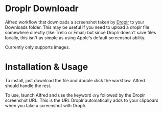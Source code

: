 # Droplr Downloadr
Alfred workflow that downloads a screenshot taken by [Droplr](https://droplr.com/) to your Downloads folder. This may be useful if you need to upload a droplr file somewhere directly (like Trello or Email) but since Droplr doesn't save files locally, this isn't as simple as using Apple's default screenshot ability.

Currently only supports images.

# Installation & Usage
To install, just download the file and double click the workflow. Alfred should handle the rest.

To use, launch Alfred and use the keyword `drp` followed by the Droplr screenshot URL. This is the URL Droplr automatically adds to your clipboard when you take a screenshot with Droplr. 